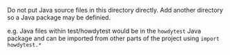 Do not put Java source files in this directory directly.
Add another directory so a Java package may be definied.

e.g. Java files within test/howdytest would be in the `howdytest` Java package
and can be imported from other parts of the project using `import howdytest.*`
